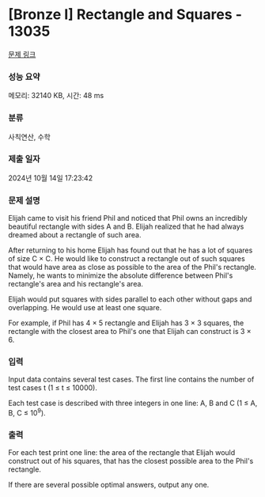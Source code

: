 # [Bronze I] Rectangle and Squares - 13035 

[문제 링크](https://www.acmicpc.net/problem/13035) 

### 성능 요약

메모리: 32140 KB, 시간: 48 ms

### 분류

사칙연산, 수학

### 제출 일자

2024년 10월 14일 17:23:42

### 문제 설명

<p>Elijah came to visit his friend Phil and noticed that Phil owns an incredibly beautiful rectangle with sides A and B. Elijah realized that he had always dreamed about a rectangle of such area.</p>

<p>After returning to his home Elijah has found out that he has a lot of squares of size C × C. He would like to construct a rectangle out of such squares that would have area as close as possible to the area of the Phil's rectangle. Namely, he wants to minimize the absolute difference between Phil's rectangle's area and his rectangle's area.</p>

<p>Elijah would put squares with sides parallel to each other without gaps and overlapping. He would use at least one square.</p>

<p>For example, if Phil has 4 × 5 rectangle and Elijah has 3 × 3 squares, the rectangle with the closest area to Phil's one that Elijah can construct is 3 × 6.</p>

### 입력 

 <p>Input data contains several test cases. The first line contains the number of test cases t (1 ≤ t ≤ 10000).</p>

<p>Each test case is described with three integers in one line: A, B and C (1 ≤ A, B, C ≤ 10<sup>9</sup>).</p>

### 출력 

 <p>For each test print one line: the area of the rectangle that Elijah would construct out of his squares, that has the closest possible area to the Phil's rectangle.</p>

<p>If there are several possible optimal answers, output any one.</p>


